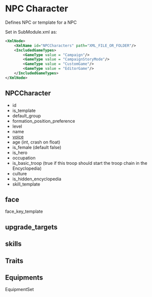 # NPC Character

Defines NPC or template for a NPC

Set in SubModule.xml as:

``` xml
<XmlNode>
    <XmlName id="NPCCharacters" path="XML_FILE_OR_FOLDER"/>
    <IncludedGameTypes>
        <GameType value = "Campaign"/>
        <GameType value = "CampaignStoryMode"/>
        <GameType value = "CustomGame"/>
        <GameType value = "EditorGame"/>
    </IncludedGameTypes>
</XmlNode>
```

## NPCCharacter

- id
- is_template
- default_group
- formation_position_preference
- level
- name
- [voice](/modding/heroes/#voice)
- age (int, crash on float)
- is_female (default false)
- is_hero
- occupation
- is_basic_troop (true if this troop should start the troop chain in the Encyclopedia)
- culture
- is_hidden_encyclopedia
- skill_template

## face

face_key_template

## upgrade_targets

## skills

## Traits

## Equipments

EquipmentSet
